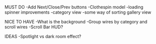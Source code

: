MUST DO
-Add Next/Close/Prev buttons 
-Clothespin model
-loading spinner improvements
-category view
-some way of sorting gallery view

NICE TO HAVE
-What is the background
-Group wires by category and scroll wires
-Scroll Bar HUD?

IDEAS
-Spotlight vs dark room effect?